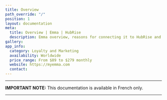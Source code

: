 ```yaml
---
title: Overview
path_override: "/"
position: 1
layout: documentation
meta:
  title: Overview | Emma | HubRise
  description: Emma overview, reasons for connecting it to HubRise and summary of integrated features. Synchronise data between your EPOS and your apps.
gallery:
app_info:
  category: Loyalty and Marketing
  availability: Worldwide
  price_range: From $89 to $279 monthly
  website: https://myemma.com
  contact:
---
```


---

**IMPORTANT NOTE:** This documentation is available <Link to="/fr/apps/emma" addLocalePrefix={false}>in French only</Link>.

---
